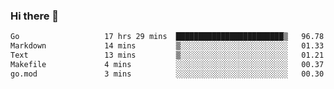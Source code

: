 ### Hi there 👋

<!--
**yeya24/yeya24** is a ✨ _special_ ✨ repository because its `README.md` (this file) appears on your GitHub profile.

Here are some ideas to get you started:

- 🔭 I’m currently working on ...
- 🌱 I’m currently learning ...
- 👯 I’m looking to collaborate on ...
- 🤔 I’m looking for help with ...
- 💬 Ask me about ...
- 📫 How to reach me: ...
- 😄 Pronouns: ...
- ⚡ Fun fact: ...
-->

<!--START_SECTION:waka-->

```txt
Go                   17 hrs 29 mins  ████████████████████████▒   96.78 %
Markdown             14 mins         ▒░░░░░░░░░░░░░░░░░░░░░░░░   01.33 %
Text                 13 mins         ▒░░░░░░░░░░░░░░░░░░░░░░░░   01.21 %
Makefile             4 mins          ░░░░░░░░░░░░░░░░░░░░░░░░░   00.37 %
go.mod               3 mins          ░░░░░░░░░░░░░░░░░░░░░░░░░   00.30 %
```

<!--END_SECTION:waka-->
